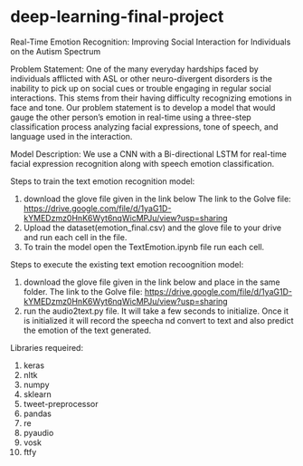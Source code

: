 # deep-learning-final-project
Real-Time Emotion Recognition: Improving Social Interaction for Individuals on the Autism Spectrum

Problem Statement:
One of the many everyday hardships faced by
individuals afflicted with ASL or other
neuro-divergent disorders is the inability to pick
up on social cues or trouble engaging in regular
social interactions. This stems from their having
difficulty recognizing emotions in face and tone.
Our problem statement is to develop a model that
would gauge the other person’s emotion in
real-time using a three-step classification process
analyzing facial expressions, tone of speech, and
language used in the interaction.

Model Description:
We use a CNN with a Bi-directional
LSTM for real-time facial expression recognition
along with speech emotion classification.



Steps to train the text emotion recognition model:
1. download the glove file given in the link below
   The link to the Golve file: https://drive.google.com/file/d/1yaG1D-kYMEDzmz0HnK6Wyt6nqWicMPJu/view?usp=sharing
2. Upload the dataset(emotion_final.csv) and the glove file to your drive and run each cell in the file.
3. To train the model open the TextEmotion.ipynb file run each cell.


Steps to execute the existing text emotion recoognition model:
1. download the glove file given in the link below and place in the same folder.
   The link to the Golve file: https://drive.google.com/file/d/1yaG1D-kYMEDzmz0HnK6Wyt6nqWicMPJu/view?usp=sharing
2.  run the audio2text.py file. It will take a few seconds to initialize. Once it is initialized it will record the speecha nd convert to text and also predict the emotion of the text       generated.

Libraries requeired:
1. keras
2. nltk
3. numpy
4. sklearn
5. tweet-preprocessor
6. pandas
7. re
8. pyaudio
9. vosk
10. ftfy
